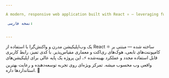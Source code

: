 ```yaml
---

A modern, responsive web application built with React ⚛ — leveraging functional components, React Hooks, and a scalable architecture. Clean code, reusable UI elements, and fully optimized for performance :zap:. Ideal foundation for real-world web projects with a focus on developer experience and best practices. :rocket:

 نسخه فارسی:


---
```


یک وب‌اپلیکیشن مدرن و واکنش‌گرا با استفاده از React ⚛ ساخته شده — مبتنی بر کامپوننت‌های تابعی، هوک‌های ری‌اکت و معماری مقیاس‌پذیر. با کدی تمیز، رابط کاربری قابل استفاده مجدد و عملکرد بهینه‌شده :zap:، این پروژه یک پایه عالی برای اپلیکیشن‌های واقعی وب محسوب میشه. تمرکز ویژه‌ای روی تجربه توسعه‌دهنده و رعایت بهترین استانداردها داره. :rocket:

